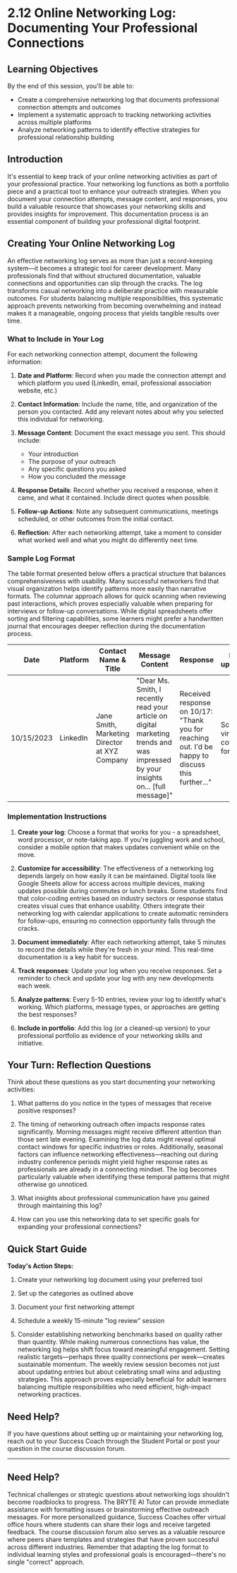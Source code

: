 # 2.12 Online Networking Log: Documenting Your Professional Connections

## Learning Objectives

By the end of this session, you'll be able to:
- Create a comprehensive networking log that documents professional connection attempts and outcomes
- Implement a systematic approach to tracking networking activities across multiple platforms
- Analyze networking patterns to identify effective strategies for professional relationship building

## Introduction

It's essential to keep track of your online networking activities as part of your professional practice. Your networking log functions as both a portfolio piece and a practical tool to enhance your outreach strategies. When you document your connection attempts, message content, and responses, you build a valuable resource that showcases your networking skills and provides insights for improvement. This documentation process is an essential component of building your professional digital footprint.

## Creating Your Online Networking Log

An effective networking log serves as more than just a record-keeping system—it becomes a strategic tool for career development. Many professionals find that without structured documentation, valuable connections and opportunities can slip through the cracks. The log transforms casual networking into a deliberate practice with measurable outcomes. For students balancing multiple responsibilities, this systematic approach prevents networking from becoming overwhelming and instead makes it a manageable, ongoing process that yields tangible results over time.

### What to Include in Your Log

For each networking connection attempt, document the following information:

1. **Date and Platform**: Record when you made the connection attempt and which platform you used (LinkedIn, email, professional association website, etc.)

2. **Contact Information**: Include the name, title, and organization of the person you contacted. Add any relevant notes about why you selected this individual for networking.

3. **Message Content**: Document the exact message you sent. This should include:
   - Your introduction
   - The purpose of your outreach
   - Any specific questions you asked
   - How you concluded the message

4. **Response Details**: Record whether you received a response, when it came, and what it contained. Include direct quotes when possible.

5. **Follow-up Actions**: Note any subsequent communications, meetings scheduled, or other outcomes from the initial contact.

6. **Reflection**: After each networking attempt, take a moment to consider what worked well and what you might do differently next time.

### Sample Log Format

The table format presented below offers a practical structure that balances comprehensiveness with usability. Many successful networkers find that visual organization helps identify patterns more easily than narrative formats. The columnar approach allows for quick scanning when reviewing past interactions, which proves especially valuable when preparing for interviews or follow-up conversations. While digital spreadsheets offer sorting and filtering capabilities, some learners might prefer a handwritten journal that encourages deeper reflection during the documentation process.

| Date | Platform | Contact Name & Title | Message Content | Response | Follow-up/Outcome | Reflection |
|------|----------|----------------------|-----------------|----------|-------------------|------------|
| 10/15/2023 | LinkedIn | Jane Smith, Marketing Director at XYZ Company | "Dear Ms. Smith, I recently read your article on digital marketing trends and was impressed by your insights on... [full message]" | Received response on 10/17: "Thank you for reaching out. I'd be happy to discuss this further..." | Scheduled virtual coffee chat for 10/25 | My specific reference to her article seemed to make a positive impression. Next time I'll include a more specific question. |

### Implementation Instructions

1. **Create your log**: Choose a format that works for you - a spreadsheet, word processor, or note-taking app. If you're juggling work and school, consider a mobile option that makes updates convenient while on the move.

2. **Customize for accessibility**: The effectiveness of a networking log depends largely on how easily it can be maintained. Digital tools like Google Sheets allow for access across multiple devices, making updates possible during commutes or lunch breaks. Some students find that color-coding entries based on industry sectors or response status creates visual cues that enhance usability. Others integrate their networking log with calendar applications to create automatic reminders for follow-ups, ensuring no connection opportunity falls through the cracks.

3. **Document immediately**: After each networking attempt, take 5 minutes to record the details while they're fresh in your mind. This real-time documentation is a key habit for success.

4. **Track responses**: Update your log when you receive responses. Set a reminder to check and update your log with any new developments each week.

5. **Analyze patterns**: Every 5-10 entries, review your log to identify what's working. Which platforms, message types, or approaches are getting the best responses?

6. **Include in portfolio**: Add this log (or a cleaned-up version) to your professional portfolio as evidence of your networking skills and initiative.

## Your Turn: Reflection Questions

Think about these questions as you start documenting your networking activities:

1. What patterns do you notice in the types of messages that receive positive responses?

2. The timing of networking outreach often impacts response rates significantly. Morning messages might receive different attention than those sent late evening. Examining the log data might reveal optimal contact windows for specific industries or roles. Additionally, seasonal factors can influence networking effectiveness—reaching out during industry conference periods might yield higher response rates as professionals are already in a connecting mindset. The log becomes particularly valuable when identifying these temporal patterns that might otherwise go unnoticed.

3. What insights about professional communication have you gained through maintaining this log?

4. How can you use this networking data to set specific goals for expanding your professional connections?

## Quick Start Guide

**Today's Action Steps:**
1. Create your networking log document using your preferred tool
2. Set up the categories as outlined above
3. Document your first networking attempt
4. Schedule a weekly 15-minute "log review" session

5. Consider establishing networking benchmarks based on quality rather than quantity. While making numerous connections has value, the networking log helps shift focus toward meaningful engagement. Setting realistic targets—perhaps three quality connections per week—creates sustainable momentum. The weekly review session becomes not just about updating entries but about celebrating small wins and adjusting strategies. This approach proves especially beneficial for adult learners balancing multiple responsibilities who need efficient, high-impact networking practices.

## Need Help?

If you have questions about setting up or maintaining your networking log, reach out to your Success Coach through the Student Portal or post your question in the course discussion forum.

---

## Need Help?

Technical challenges or strategic questions about networking logs shouldn't become roadblocks to progress. The BRYTE AI Tutor can provide immediate assistance with formatting issues or brainstorming effective outreach messages. For more personalized guidance, Success Coaches offer virtual office hours where students can share their logs and receive targeted feedback. The course discussion forum also serves as a valuable resource where peers share templates and strategies that have proven successful across different industries. Remember that adapting the log format to individual learning styles and professional goals is encouraged—there's no single "correct" approach.